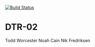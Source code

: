 [![Build Status](https://travis-ci.com/csu2017sp314/DTR-02.svg?token=dxhXoxX75B4rdfHCNwss&branch=master)](https://travis-ci.com/csu2017sp314/DTR-02)

# DTR-02

Todd Worcester
Noah Cain
Nik Fredriksen

